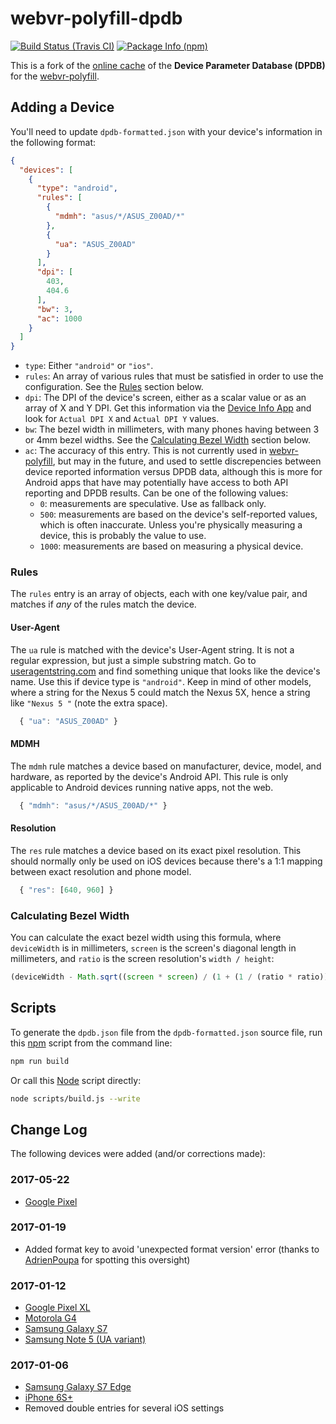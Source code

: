 # webvr-polyfill-dpdb

[![Build Status (Travis CI)](https://img.shields.io/travis/WebVRRocks/webvr-polyfill-dpdb.svg?style=flat-square)](https://travis-ci.org/WebVRRocks/webvr-polyfill-dpdb)
[![Package Info (npm)](https://img.shields.io/npm/v/webvr-polyfill-dpdb.svg?style=flat-square)](https://www.npmjs.org/package/webvr-polyfill-dpdb)

This is a fork of the [online cache](https://storage.googleapis.com/cardboard-dpdb/dpdb.json) of the **Device Parameter Database (DPDB)** for the [webvr-polyfill].

## Adding a Device

You'll need to update `dpdb-formatted.json` with your device's information in the following format:

```json
{
  "devices": [
    {
      "type": "android",
      "rules": [
        {
          "mdmh": "asus/*/ASUS_Z00AD/*"
        },
        {
          "ua": "ASUS_Z00AD"
        }
      ],
      "dpi": [
        403,
        404.6
      ],
      "bw": 3,
      "ac": 1000
    }
  ]
}
```

* `type`: Either `"android"` or `"ios"`.
* `rules`: An array of various rules that must be satisfied in order to use the configuration. See the [Rules](#rules) section below.
* `dpi`: The DPI of the device's screen, either as a scalar value or as an array of X and Y DPI. Get this information via the [Device Info App] and look for `Actual DPI X` and `Actual DPI Y` values.
* `bw`: The bezel width in millimeters, with many phones having between 3 or 4mm bezel widths. See the [Calculating Bezel Width](#calculating-bezel-width) section below.
* `ac`: The accuracy of this entry. This is not currently used in [webvr-polyfill], but may in the future, and used to settle discrepencies between device reported information versus DPDB data, although this is more for Android apps that have may potentially have access to both API reporting and DPDB results. Can be one of the following values:
    * `0`: measurements are speculative. Use as fallback only.
    * `500`: measurements are based on the device's self-reported values, which is often inaccurate. Unless you're physically measuring a device, this is probably the value to use.
    * `1000`: measurements are based on measuring a physical device.

### Rules

The `rules` entry is an array of objects, each with one key/value pair, and matches if *any* of the rules match the device.

#### User-Agent

The `ua` rule is matched with the device's User-Agent string. It is not a regular expression, but just a simple substring match. Go to [useragentstring.com] and find something unique that looks like the device's name. Use this if device type is `"android"`. Keep in mind of other models, where a string for the Nexus 5 could match the Nexus 5X, hence a string like `"Nexus 5 "` (note the extra space).

```js
  { "ua": "ASUS_Z00AD" }
```

#### MDMH

The `mdmh` rule matches a device based on manufacturer, device, model, and hardware, as reported by the device's Android API. This rule is only applicable to Android devices running native apps, not the web.

```js
  { "mdmh": "asus/*/ASUS_Z00AD/*" }
```

#### Resolution

The `res` rule matches a device based on its exact pixel resolution. This should normally only be used on iOS devices because there's a 1:1 mapping between exact resolution and phone model.

```js
  { "res": [640, 960] }
```

### Calculating Bezel Width

You can calculate the exact bezel width using this formula, where `deviceWidth` is in millimeters, `screen` is the screen's diagonal length in millimeters, and `ratio` is the screen resolution's `width / height`:

```js
(deviceWidth - Math.sqrt((screen * screen) / (1 + (1 / (ratio * ratio))))) / 2;
```

## Scripts

To generate the `dpdb.json` file from the `dpdb-formatted.json` source file, run this [npm](https://npmjs.org/) script from the command line:

```sh
npm run build
```

Or call this [Node](https://nodejs.org) script directly:

```sh
node scripts/build.js --write
```

## Change Log

The following devices were added (and/or corrections made):

### 2017-05-22
- [Google Pixel](https://github.com/googlevr/webvr-polyfill/commit/1da4b02f702bb0e2662ce713a52fb452290f36c1#diff-7c2d4996a1c9e98511cab90ef34c060d)

### 2017-01-19
- Added format key to avoid 'unexpected format version' error (thanks to [AdrienPoupa](https://github.com/AdrienPoupa) for spotting this oversight)

### 2017-01-12
- [Google Pixel XL](https://github.com/aframevr/aframe/issues/2117#issuecomment-263336591)
- [Motorola G4](https://github.com/aframevr/aframe/issues/2117#issuecomment-265275683)
- [Samsung Galaxy S7](https://github.com/googlevr/webvr-polyfill/issues/164#issuecomment-266108204)
- [Samsung Note 5 (UA variant)](https://github.com/googlevr/webvr-polyfill/pull/185)

### 2017-01-06
- [Samsung Galaxy S7 Edge](https://github.com/googlevr/webvr-polyfill/issues/164#issuecomment-266108204)
- [iPhone 6S+](https://github.com/borismus/webvr-boilerplate/issues/146#issuecomment-253711181)
- Removed double entries for several iOS settings

[webvr-polyfill]: https://github.com/googlevr/webvr-polyfill
[useragentstring.com]: http://useragentstring.com/
[Device Info App]: https://play.google.com/store/apps/details?id=com.jphilli85.deviceinfo
